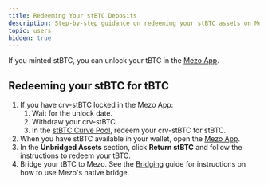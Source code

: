 ```yaml
---
title: Redeeming Your stBTC Deposits
description: Step-by-step guidance on redeeming your stBTC assets on Mezo.
topic: users
hidden: true
---
```


If you minted stBTC, you can unlock your tBTC in the [Mezo App](https://mezo.org/overview).

## Redeeming your stBTC for tBTC

1. If you have crv-stBTC locked in the Mezo App:
    1. Wait for the unlock date.
    1. Withdraw your crv-stBTC.
    1. In the [stBTC Curve Pool](https://www.curve.finance/dex/ethereum/pools/factory-stable-ng-240/withdraw/), redeem your crv-stBTC for stBTC.
1. When you have stBTC available in your wallet, open the [Mezo App](https://mezo.org/overview).
1. In the **Unbridged Assets** section, click **Return stBTC** and follow the instructions to redeem your tBTC.
1. Bridge your tBTC to Mezo. See the [Bridging](https://mezo.org/docs/users/getting-started/bridging) guide for instructions on how to use Mezo's native bridge.